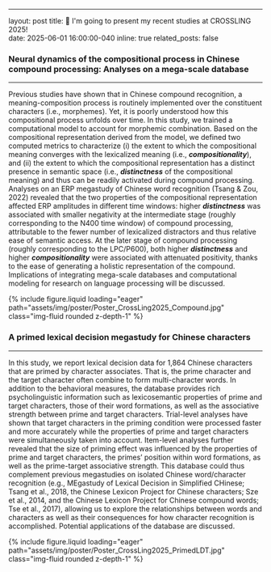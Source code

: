 ---
layout: post
title: :mega: I'm going to present my recent studies at CROSSLING 2025!  
date: 2025-06-01 16:00:00-040
inline: true
related_posts: false

### **Neural dynamics of the compositional process in Chinese compound processing: Analyses on a mega-scale database**
___

Previous studies have shown that in Chinese compound recognition, a meaning-composition process is routinely implemented over the constituent characters (i.e., morphemes). Yet, it is poorly understood how this compositional process unfolds over time. In this study, we trained a computational model to account for morphemic combination. Based on the compositional representation derived from the model, we defined two computed metrics to characterize (i) the extent to which the compositional meaning converges with the lexicalized meaning (i.e., **_compositionality_**), and (ii) the extent to which the compositional representation has a distinct presence in semantic space (i.e., **_distinctness_** of the compositional meaning) and thus can be readily activated during compound processing. Analyses on an ERP megastudy of Chinese word recognition (Tsang & Zou, 2022) revealed that the two properties of the compositional representation affected ERP amplitudes in different time windows: higher **_distinctness_** was associated with smaller negativity at the intermediate stage (roughly corresponding to the N400 time window) of compound processing, attributable to the fewer number of lexicalized distractors and thus relative ease of semantic access. At the later stage of compound processing (roughly corresponding to the LPC/P600), both higher **_distinctness_** and higher **_compositionality_** were associated with attenuated positivity, thanks to the ease of generating a holistic representation of the compound. Implications of integrating mega-scale databases and computational modeling for research on language processing will be discussed.

{% include figure.liquid loading="eager" path="assets/img/poster/Poster_CrossLing2025_Compound.jpg" class="img-fluid rounded z-depth-1" %}

### **A primed lexical decision megastudy for Chinese characters**
___

In this study, we report lexical decision data for 1,864 Chinese characters that are primed by character associates. That is, the prime character and the target character often combine to form multi-character words. In addition to the behavioral measures, the database provides rich psycholinguistic information such as lexicosemantic properties of prime and target characters, those of their word formations, as well as the associative strength between prime and target characters. Trial-level analyses have shown that target characters in the priming condition were processed faster and more accurately while the properties of prime and target characters were simultaneously taken into account. Item-level analyses further revealed that the size of priming effect was influenced by the properties of prime and target characters, the primes’ position within word formations, as well as the prime-target associative strength. This database could thus complement previous megastudies on isolated Chinese word/character recognition (e.g., MEgastudy of Lexical Decision in Simplified CHinese; Tsang et al., 2018, the Chinese Lexicon Project for Chinese characters; Sze et al., 2014, and the Chinese Lexicon Project for Chinese compound words; Tse et al., 2017), allowing us to explore the relationships between words and characters as well as their consequences for how character recognition is accomplished. Potential applications of the database are discussed.

{% include figure.liquid loading="eager" path="assets/img/poster/Poster_CrossLing2025_PrimedLDT.jpg" class="img-fluid rounded z-depth-1" %}
